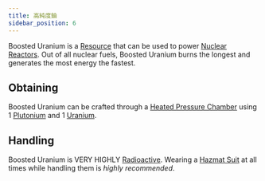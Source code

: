 ```yaml
---
title: 高純度鈾
sidebar_position: 6
---
```


Boosted Uranium is a [Resource](/docs/Slimefun/Resources) that can be used to power [Nuclear Reactors](Electric-Machines#energy-generation). Out of all nuclear fuels, Boosted Uranium burns the longest and generates the most energy the fastest.

## Obtaining

Boosted Uranium can be crafted through a [Heated Pressure Chamber](Heated-Pressure-Chamber) using 1 [Plutonium](Plutonium) and 1 [Uranium](Uranium).

## Handling

Boosted Uranium is VERY HIGHLY [Radioactive](Radiation). Wearing a [Hazmat Suit](Armor#hazmat-suit) at all times while handling them is *highly recommended*.
